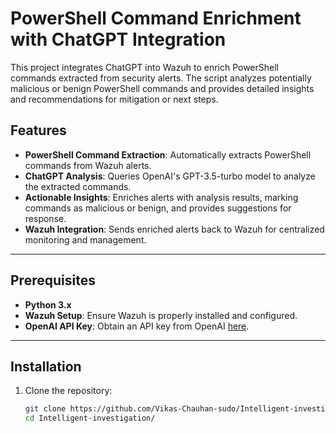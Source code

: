 # PowerShell Command Enrichment with ChatGPT Integration

This project integrates ChatGPT into Wazuh to enrich PowerShell commands extracted from security alerts. The script analyzes potentially malicious or benign PowerShell commands and provides detailed insights and recommendations for mitigation or next steps.

## Features

- **PowerShell Command Extraction**: Automatically extracts PowerShell commands from Wazuh alerts.
- **ChatGPT Analysis**: Queries OpenAI's GPT-3.5-turbo model to analyze the extracted commands.
- **Actionable Insights**: Enriches alerts with analysis results, marking commands as malicious or benign, and provides suggestions for response.
- **Wazuh Integration**: Sends enriched alerts back to Wazuh for centralized monitoring and management.

---

## Prerequisites

- **Python 3.x**
- **Wazuh Setup**: Ensure Wazuh is properly installed and configured.
- **OpenAI API Key**: Obtain an API key from OpenAI [here](https://platform.openai.com/).

---

## Installation

1. Clone the repository:

   ```bash
   git clone https://github.com/Vikas-Chauhan-sudo/Intelligent-investigation.git
   cd Intelligent-investigation/
